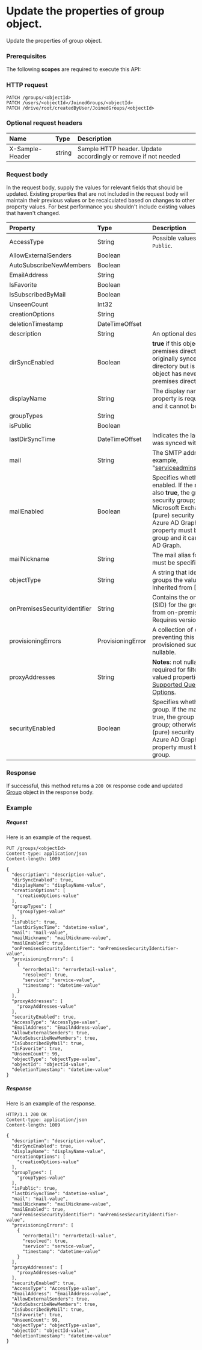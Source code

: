 # Update the properties of group object.

Update the properties of group object.
### Prerequisites
The following **scopes** are required to execute this API: 
### HTTP request
<!-- { "blockType": "ignored" } -->
```http
PATCH /groups/<objectId>
PATCH /users/<objectId>/JoinedGroups/<objectId>
PATCH /drive/root/createdByUser/JoinedGroups/<objectId>
```
### Optional request headers
| Name       | Type | Description|
|:-----------|:------|:----------|
| X-Sample-Header  | string  | Sample HTTP header. Update accordingly or remove if not needed|

### Request body
In the request body, supply the values for relevant fields that should be updated. Existing properties that are not included in the request body will maintain their previous values or be recalculated based on changes to other property values. For best performance you shouldn't include existing values that haven't changed.

| Property	   | Type	|Description|
|:---------------|:--------|:----------|
|AccessType|String| Possible values are: `None`, `Private`, `Secret`, `Public`.|
|AllowExternalSenders|Boolean||
|AutoSubscribeNewMembers|Boolean||
|EmailAddress|String||
|IsFavorite|Boolean||
|IsSubscribedByMail|Boolean||
|UnseenCount|Int32||
|creationOptions|String||
|deletionTimestamp|DateTimeOffset||
|description|String|An optional description for the group.|
|dirSyncEnabled|Boolean|**true** if this object is synced from an on-premises directory; **false** if this object was originally synced from an on-premises directory but is no longer synced; **null** if this object has never been synced from an on-premises directory (default).|
|displayName|String|The display name for the group. This property is required when a group is created and it cannot be cleared during updates. |
|groupTypes|String||
|isPublic|Boolean||
|lastDirSyncTime|DateTimeOffset|Indicates the last time at which the object was synced with the on-premises directory.|
|mail|String|The SMTP address for the group, for example, "serviceadmins@contoso.onmicrosoft.com".|
|mailEnabled|Boolean|Specifies whether the group is mail-enabled. If the **securityEnabled** property is also **true**, the group is a mail-enabled security group; otherwise, the group is a Microsoft Exchange distribution group. Only (pure) security groups can be created using Azure AD Graph. For this reason, the property must be set **false** when creating a group and it cannot be updated using Azure AD Graph.|
|mailNickname|String|The mail alias for the group. This property must be specified when a group is created.|
|objectType|String|A string that identifies the object type. For groups the value is always ΓÇ£GroupΓÇ¥. Inherited from [DirectoryObject].|
|onPremisesSecurityIdentifier|String|Contains the on-premises security identifier (SID) for the group that was synchronized from on-premises to the cloud.                            **Notes**: Requires version 1.5 or newer.            |
|provisioningErrors|ProvisioningError|A collection of error details that are preventing this group from being provisioned successfully.                            **Notes**: not nullable.            |
|proxyAddresses|String|                                        **Notes**: not nullable, the **any** operator is required for filter expressions on multi-valued properties; for more information, see [Supported Queries, Filters, and Paging Options](https://msdn.microsoft.com/library/azure/dn727074.aspx).            |
|securityEnabled|Boolean|Specifies whether the group is a security group. If the mailEnabled property is also true, the group is a mail-enabled security group; otherwise it is a security group. Only (pure) security groups can be created using Azure AD Graph. For this reason, the property must be set **true** when creating a group.|

### Response
If successful, this method returns a `200 OK` response code and updated [Group](../resources/group.md) object in the response body.
### Example
##### Request
Here is an example of the request.
<!-- {
  "blockType": "request",
  "name": "update_group"
}-->
```http
PUT /groups/<objectId>
Content-type: application/json
Content-length: 1009

{
  "description": "description-value",
  "dirSyncEnabled": true,
  "displayName": "displayName-value",
  "creationOptions": [
    "creationOptions-value"
  ],
  "groupTypes": [
    "groupTypes-value"
  ],
  "isPublic": true,
  "lastDirSyncTime": "datetime-value",
  "mail": "mail-value",
  "mailNickname": "mailNickname-value",
  "mailEnabled": true,
  "onPremisesSecurityIdentifier": "onPremisesSecurityIdentifier-value",
  "provisioningErrors": [
    {
      "errorDetail": "errorDetail-value",
      "resolved": true,
      "service": "service-value",
      "timestamp": "datetime-value"
    }
  ],
  "proxyAddresses": [
    "proxyAddresses-value"
  ],
  "securityEnabled": true,
  "AccessType": "AccessType-value",
  "EmailAddress": "EmailAddress-value",
  "AllowExternalSenders": true,
  "AutoSubscribeNewMembers": true,
  "IsSubscribedByMail": true,
  "IsFavorite": true,
  "UnseenCount": 99,
  "objectType": "objectType-value",
  "objectId": "objectId-value",
  "deletionTimestamp": "datetime-value"
}
```
##### Response
Here is an example of the response.
<!-- {
  "blockType": "response",
  "truncated": false,
  "@odata.type": "microsoft.graph.group"
} -->
```http
HTTP/1.1 200 OK
Content-type: application/json
Content-length: 1009

{
  "description": "description-value",
  "dirSyncEnabled": true,
  "displayName": "displayName-value",
  "creationOptions": [
    "creationOptions-value"
  ],
  "groupTypes": [
    "groupTypes-value"
  ],
  "isPublic": true,
  "lastDirSyncTime": "datetime-value",
  "mail": "mail-value",
  "mailNickname": "mailNickname-value",
  "mailEnabled": true,
  "onPremisesSecurityIdentifier": "onPremisesSecurityIdentifier-value",
  "provisioningErrors": [
    {
      "errorDetail": "errorDetail-value",
      "resolved": true,
      "service": "service-value",
      "timestamp": "datetime-value"
    }
  ],
  "proxyAddresses": [
    "proxyAddresses-value"
  ],
  "securityEnabled": true,
  "AccessType": "AccessType-value",
  "EmailAddress": "EmailAddress-value",
  "AllowExternalSenders": true,
  "AutoSubscribeNewMembers": true,
  "IsSubscribedByMail": true,
  "IsFavorite": true,
  "UnseenCount": 99,
  "objectType": "objectType-value",
  "objectId": "objectId-value",
  "deletionTimestamp": "datetime-value"
}
```

<!-- uuid: 44334e1c-67dd-4c13-aa09-a2acb95c26c4
2015-10-21 09:37:34 UTC -->
<!-- {
  "type": "#page.annotation",
  "description": "Update the properties of group object.",
  "keywords": "",
  "section": "documentation",
  "tocPath": ""
}-->